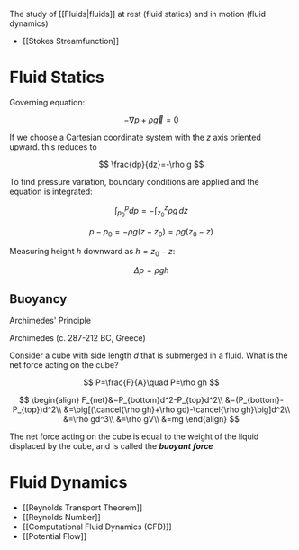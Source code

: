 The study of [[Fluids|fluids]] at rest (fluid statics) and in motion (fluid dynamics)

- [[Stokes Streamfunction]]

# Fluid Statics

Governing equation:

$$
-\nabla p+\rho\vec{g}=0
$$

If we choose a Cartesian coordinate system with the $z$ axis oriented upward. this reduces to 

$$
\frac{dp}{dz}=-\rho g
$$

To find pressure variation, boundary conditions are applied and the equation is integrated:

$$
\int_{p_0}^pdp=-\int_{z_0}^z\rho g\,dz
$$

$$
p-p_0=-\rho g(z-z_0)=\rho g(z_0-z)
$$

Measuring height $h$ downward as $h=z_0-z$:

$$
\Delta p=\rho gh
$$

## Buoyancy

Archimedes' Principle

Archimedes (c. 287-212 BC, Greece)

Consider a cube with side length $d$ that is submerged in a fluid. What is the net force acting on the cube?

$$
P=\frac{F}{A}\quad P=\rho gh
$$

$$
\begin{align}
F_{net}&=P_{bottom}d^2-P_{top}d^2\\
&=(P_{bottom}-P_{top})d^2\\
&=\big[(\cancel{\rho gh}+\rho gd)-\cancel{\rho gh}\big]d^2\\
&=\rho gd^3\\
&=\rho gV\\
&=mg
\end{align}
$$

The net force acting on the cube is equal to the weight of the liquid displaced by the cube, and is called the ***buoyant force***

# Fluid Dynamics
- [[Reynolds Transport Theorem]]
- [[Reynolds Number]]
- [[Computational Fluid Dynamics (CFD)]]
- [[Potential Flow]]

